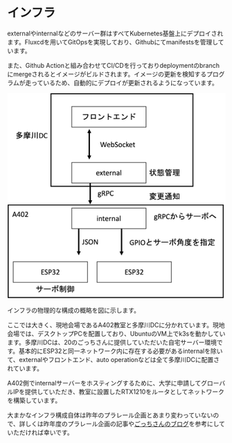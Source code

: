 # インフラ

externalやinternalなどのサーバー群はすべてKubernetes基盤上にデプロイされます。Fluxcdを用いてGitOpsを実現しており、Githubにてmanifestsを管理しています。

また、Github Actionと組み合わせてCI/CDを行っておりdeploymentのbranchにmergeされるとイメージがビルドされます。イメージの更新を検知するプログラムが走っているため、自動的にデプロイが更新されるようになっています。

![インフラ構成](./img/infura.png)

インフラの物理的な構成の概略を図に示します。

ここでは大きく、現地会場であるA402教室と多摩川DCに分かれています。現地会場では、デスクトップPCを配置しており、UbuntuのVM上でk3sを動かしています。多摩川DCは、20のごっちさんに提供していただいた自宅サーバー環境です。基本的にESP32と同一ネットワーク内に存在する必要があるinternalを除いて、externalやフロントエンド、auto operationなどは全て多摩川DCに配置されています。

A402側でinternalサーバーをホスティングするために、大学に申請してグローバルIPを提供していただき、教室に設置したRTX1210をルータとしてネットワークを構築しています。

大まかなインフラ構成自体は昨年のプラレール企画とあまり変わっていないので、詳しくは昨年度のプラレール企画の記事や[ごっちさんのブログ](https://gotti.dev)を参考にしていただければ幸いです。
